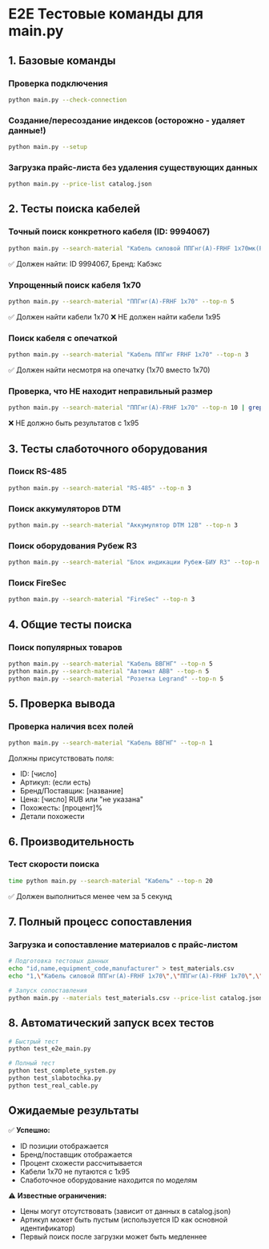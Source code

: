 # E2E Тестовые команды для main.py

## 1. Базовые команды

### Проверка подключения
```bash
python main.py --check-connection
```

### Создание/пересоздание индексов (осторожно - удаляет данные!)
```bash
python main.py --setup
```

### Загрузка прайс-листа без удаления существующих данных
```bash
python main.py --price-list catalog.json
```

## 2. Тесты поиска кабелей

### Точный поиск конкретного кабеля (ID: 9994067)
```bash
python main.py --search-material "Кабель силовой ППГнг(А)-FRHF 1х70мк(PE)-1 ТРТС Кабэкс" --top-n 5
```
✅ Должен найти: ID 9994067, Бренд: Кабэкс

### Упрощенный поиск кабеля 1х70
```bash
python main.py --search-material "ППГнг(А)-FRHF 1х70" --top-n 5
```
✅ Должен найти кабели 1х70
❌ НЕ должен найти кабели 1х95

### Поиск кабеля с опечаткой
```bash
python main.py --search-material "Кабель ППГнг FRHF 1x70" --top-n 3
```
✅ Должен найти несмотря на опечатку (1x70 вместо 1х70)

### Проверка, что НЕ находит неправильный размер
```bash
python main.py --search-material "ППГнг(А)-FRHF 1х70" --top-n 10 | grep "1х95"
```
❌ НЕ должно быть результатов с 1х95

## 3. Тесты слаботочного оборудования

### Поиск RS-485
```bash
python main.py --search-material "RS-485" --top-n 3
```

### Поиск аккумуляторов DTM
```bash
python main.py --search-material "Аккумулятор DTM 12В" --top-n 3
```

### Поиск оборудования Рубеж R3
```bash
python main.py --search-material "Блок индикации Рубеж-БИУ R3" --top-n 3
```

### Поиск FireSec
```bash
python main.py --search-material "FireSec" --top-n 3
```

## 4. Общие тесты поиска

### Поиск популярных товаров
```bash
python main.py --search-material "Кабель ВВГНГ" --top-n 5
python main.py --search-material "Автомат ABB" --top-n 5
python main.py --search-material "Розетка Legrand" --top-n 5
```

## 5. Проверка вывода

### Проверка наличия всех полей
```bash
python main.py --search-material "Кабель ВВГНГ" --top-n 1
```

Должны присутствовать поля:
- ID: [число]
- Артикул: (если есть)
- Бренд/Поставщик: [название]
- Цена: [число] RUB или "не указана"
- Похожесть: [процент]%
- Детали похожести

## 6. Производительность

### Тест скорости поиска
```bash
time python main.py --search-material "Кабель" --top-n 20
```
✅ Должен выполниться менее чем за 5 секунд

## 7. Полный процесс сопоставления

### Загрузка и сопоставление материалов с прайс-листом
```bash
# Подготовка тестовых данных
echo "id,name,equipment_code,manufacturer" > test_materials.csv
echo "1,\"Кабель силовой ППГнг(А)-FRHF 1х70\",\"ППГнг(А)-FRHF 1х70\",\"Кабельный завод\"" >> test_materials.csv

# Запуск сопоставления
python main.py --materials test_materials.csv --price-list catalog.json --output results.json --threshold 30 --format json
```

## 8. Автоматический запуск всех тестов

```bash
# Быстрый тест
python test_e2e_main.py

# Полный тест
python test_complete_system.py
python test_slabotochka.py
python test_real_cable.py
```

## Ожидаемые результаты

✅ **Успешно:**
- ID позиции отображается
- Бренд/поставщик отображается
- Процент схожести рассчитывается
- Кабели 1х70 не путаются с 1х95
- Слаботочное оборудование находится по моделям

⚠️ **Известные ограничения:**
- Цены могут отсутствовать (зависит от данных в catalog.json)
- Артикул может быть пустым (используется ID как основной идентификатор)
- Первый поиск после загрузки может быть медленнее